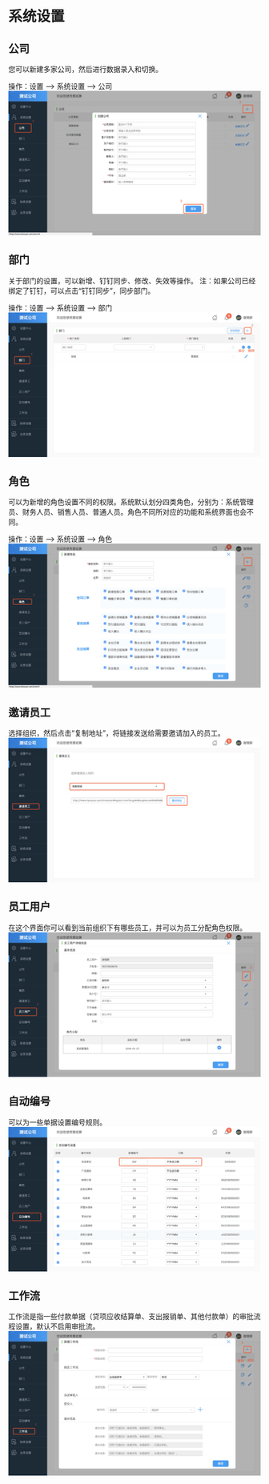 # 系统设置

## 公司

您可以新建多家公司，然后进行数据录入和切换。

操作：设置 —> 系统设置 —> 公司
![](/img/gongsi.png)

## 部门

关于部门的设置，可以新增、钉钉同步、修改、失效等操作。
注：如果公司已经绑定了钉钉，可以点击“钉钉同步”，同步部门。

操作：设置 —> 系统设置 —> 部门
![](/img/bumen.png)

## 角色

可以为新增的角色设置不同的权限。系统默认划分四类角色，分别为：系统管理员、财务人员、销售人员、普通人员。角色不同所对应的功能和系统界面也会不同。

操作：设置 —> 系统设置 —> 角色
![](/img/juese.png)

## 邀请员工

选择组织，然后点击“复制地址”，将链接发送给需要邀请加入的员工。
![](/img/yao_qing_yuan_gong.png)

## 员工用户

在这个界面你可以看到当前组织下有哪些员工，并可以为员工分配角色权限。
![](/img/yuan_gong_yong_hu.png)

## 自动编号

可以为一些单据设置编号规则。
![](/img/bian_hao.png)

## 工作流

工作流是指一些付款单据（贷项应收结算单、支出报销单、其他付款单）的审批流程设置，默认不启用审批流。
![](/img/gong_zuo_liu.png)